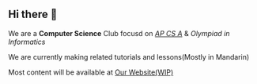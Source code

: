 ## Hi there 👋

We are a **Computer Science** Club focusd on [*AP CS A*](https://apstudents.collegeboard.org/courses/ap-computer-science-a) & *Olympiad in Informatics*

We are currently making related tutorials and lessons(Mostly in Mandarin)

Most content will be available at [Our Website(WIP)](https://www.unocs.club/)
